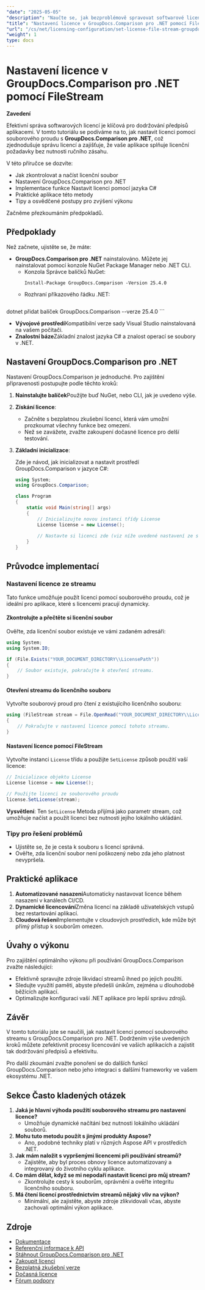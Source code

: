 ```yaml
---
"date": "2025-05-05"
"description": "Naučte se, jak bezproblémově spravovat softwarové licence pomocí GroupDocs.Comparison pro .NET pomocí souborových streamů. Tato příručka obsahuje příklady kódu a osvědčené postupy."
"title": "Nastavení licence v GroupDocs.Comparison pro .NET pomocí FileStream"
"url": "/cs/net/licensing-configuration/set-license-file-stream-groupdocs-comparison-dotnet/"
"weight": 1
type: docs
---
```

# Nastavení licence v GroupDocs.Comparison pro .NET pomocí FileStream

**Zavedení**

Efektivní správa softwarových licencí je klíčová pro dodržování předpisů aplikacemi. V tomto tutoriálu se podíváme na to, jak nastavit licenci pomocí souborového proudu s **GroupDocs.Comparison pro .NET**, což zjednodušuje správu licencí a zajišťuje, že vaše aplikace splňuje licenční požadavky bez nutnosti ručního zásahu.

V této příručce se dozvíte:
- Jak zkontrolovat a načíst licenční soubor
- Nastavení GroupDocs.Comparison pro .NET
- Implementace funkce Nastavit licenci pomocí jazyka C#
- Praktické aplikace této metody
- Tipy a osvědčené postupy pro zvýšení výkonu

Začněme přezkoumáním předpokladů.

## Předpoklady

Než začnete, ujistěte se, že máte:
- **GroupDocs.Comparison pro .NET** nainstalováno. Můžete jej nainstalovat pomocí konzole NuGet Package Manager nebo .NET CLI.
  - Konzola Správce balíčků NuGet:
    ```shell
    Install-Package GroupDocs.Comparison -Version 25.4.0
    ```
  - Rozhraní příkazového řádku .NET:
    ```bash
dotnet přidat balíček GroupDocs.Comparison --verze 25.4.0
    ```
- **Vývojové prostředí**Kompatibilní verze sady Visual Studio nainstalovaná na vašem počítači.
- **Znalostní báze**Základní znalost jazyka C# a znalost operací se soubory v .NET.

## Nastavení GroupDocs.Comparison pro .NET

Nastavení GroupDocs.Comparison je jednoduché. Pro zajištění připravenosti postupujte podle těchto kroků:

1. **Nainstalujte balíček**Použijte buď NuGet, nebo CLI, jak je uvedeno výše.
2. **Získání licence**:
   - Začněte s bezplatnou zkušební licencí, která vám umožní prozkoumat všechny funkce bez omezení.
   - Než se zavážete, zvažte zakoupení dočasné licence pro delší testování.
3. **Základní inicializace**:

    Zde je návod, jak inicializovat a nastavit prostředí GroupDocs.Comparison v jazyce C#:

    ```csharp
    using System;
    using GroupDocs.Comparison;

    class Program
    {
        static void Main(string[] args)
        {
            // Inicializujte novou instanci třídy License
            License license = new License();
            
            // Nastavte si licenci zde (viz níže uvedené nastavení ze streamu)
        }
    }
    ```

## Průvodce implementací

### Nastavení licence ze streamu

Tato funkce umožňuje použít licenci pomocí souborového proudu, což je ideální pro aplikace, které s licencemi pracují dynamicky.

#### Zkontrolujte a přečtěte si licenční soubor

Ověřte, zda licenční soubor existuje ve vámi zadaném adresáři:

```csharp
using System;
using System.IO;

if (File.Exists("YOUR_DOCUMENT_DIRECTORY\\LicensePath"))
{
    // Soubor existuje, pokračujte k otevření streamu.
}
```

#### Otevření streamu do licenčního souboru

Vytvořte souborový proud pro čtení z existujícího licenčního souboru:

```csharp
using (FileStream stream = File.OpenRead("YOUR_DOCUMENT_DIRECTORY\\LicensePath"))
{
    // Pokračujte v nastavení licence pomocí tohoto streamu.
}
```

#### Nastavení licence pomocí FileStream

Vytvořte instanci `License` třídu a použijte `SetLicense` způsob použití vaší licence:

```csharp
// Inicializace objektu License
License license = new License();

// Použijte licenci ze souborového proudu
license.SetLicense(stream);
```

**Vysvětlení**: Ten `SetLicense` Metoda přijímá jako parametr stream, což umožňuje načíst a použít licenci bez nutnosti jejího lokálního ukládání.

### Tipy pro řešení problémů

- Ujistěte se, že je cesta k souboru s licencí správná.
- Ověřte, zda licenční soubor není poškozený nebo zda jeho platnost nevypršela.

## Praktické aplikace

1. **Automatizované nasazení**Automaticky nastavovat licence během nasazení v kanálech CI/CD.
2. **Dynamické licencování**Změna licencí na základě uživatelských vstupů bez restartování aplikací.
3. **Cloudová řešení**Implementujte v cloudových prostředích, kde může být přímý přístup k souborům omezen.

## Úvahy o výkonu

Pro zajištění optimálního výkonu při používání GroupDocs.Comparison zvažte následující:
- Efektivně spravujte zdroje likvidací streamů ihned po jejich použití.
- Sledujte využití paměti, abyste předešli únikům, zejména u dlouhodobě běžících aplikací.
- Optimalizujte konfiguraci vaší .NET aplikace pro lepší správu zdrojů.

## Závěr

V tomto tutoriálu jste se naučili, jak nastavit licenci pomocí souborového streamu s GroupDocs.Comparison pro .NET. Dodržením výše uvedených kroků můžete zefektivnit procesy licencování ve vašich aplikacích a zajistit tak dodržování předpisů a efektivitu.

Pro další zkoumání zvažte ponoření se do dalších funkcí GroupDocs.Comparison nebo jeho integraci s dalšími frameworky ve vašem ekosystému .NET.

## Sekce Často kladených otázek

1. **Jaká je hlavní výhoda použití souborového streamu pro nastavení licence?**
   - Umožňuje dynamické načítání bez nutnosti lokálního ukládání souborů.
2. **Mohu tuto metodu použít s jinými produkty Aspose?**
   - Ano, podobné techniky platí v různých Aspose API v prostředích .NET.
3. **Jak mám naložit s vypršenými licencemi při používání streamů?**
   - Zajistěte, aby byl proces obnovy licence automatizovaný a integrovaný do životního cyklu aplikace.
4. **Co mám dělat, když se mi nepodaří nastavit licenci pro můj stream?**
   - Zkontrolujte cesty k souborům, oprávnění a ověřte integritu licenčního souboru.
5. **Má čtení licencí prostřednictvím streamů nějaký vliv na výkon?**
   - Minimální, ale zajistěte, abyste zdroje zlikvidovali včas, abyste zachovali optimální výkon aplikace.

## Zdroje

- [Dokumentace](https://docs.groupdocs.com/comparison/net/)
- [Referenční informace k API](https://reference.groupdocs.com/comparison/net/)
- [Stáhnout GroupDocs.Comparison pro .NET](https://releases.groupdocs.com/comparison/net/)
- [Zakoupit licenci](https://purchase.groupdocs.com/buy)
- [Bezplatná zkušební verze](https://releases.groupdocs.com/comparison/net/)
- [Dočasná licence](https://purchase.groupdocs.com/temporary-license/)
- [Fórum podpory](https://forum.groupdocs.com/c/comparison/)